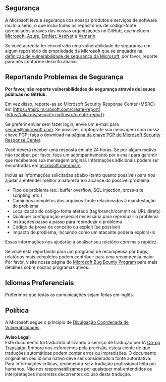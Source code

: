 <!--
CO_OP_TRANSLATOR_METADATA:
{
  "original_hash": "57f14126c1c6add76b3aef3844dfe4e3",
  "translation_date": "2025-05-09T04:18:05+00:00",
  "source_file": "SECURITY.md",
  "language_code": "pt"
}
-->
## Segurança

A Microsoft leva a segurança dos nossos produtos e serviços de software muito a sério, o que inclui todos os repositórios de código-fonte gerenciados através das nossas organizações no GitHub, que incluem [Microsoft](https://github.com/Microsoft), [Azure](https://github.com/Azure), [DotNet](https://github.com/dotnet), [AspNet](https://github.com/aspnet) e [Xamarin](https://github.com/xamarin).

Se você acredita ter encontrado uma vulnerabilidade de segurança em algum repositório de propriedade da Microsoft que se enquadre na [definição de vulnerabilidade de segurança da Microsoft](https://aka.ms/security.md/definition), por favor, reporte para nós conforme descrito abaixo.

## Reportando Problemas de Segurança

**Por favor, não reporte vulnerabilidades de segurança através de issues públicas no GitHub.**

Em vez disso, reporte-as ao Microsoft Security Response Center (MSRC) em [https://msrc.microsoft.com/create-report](https://aka.ms/security.md/msrc/create-report).

Se preferir enviar sem fazer login, envie um e-mail para [secure@microsoft.com](mailto:secure@microsoft.com). Se possível, criptografe sua mensagem com nossa chave PGP; faça o download na [página da chave PGP do Microsoft Security Response Center](https://aka.ms/security.md/msrc/pgp).

Você deverá receber uma resposta em até 24 horas. Se por algum motivo não receber, por favor, faça um acompanhamento por e-mail para garantir que recebemos sua mensagem original. Informações adicionais podem ser encontradas em [microsoft.com/msrc](https://www.microsoft.com/msrc).

Inclua as informações solicitadas abaixo (tanto quanto possível) para nos ajudar a entender melhor a natureza e o alcance do possível problema:

  * Tipo de problema (ex.: buffer overflow, SQL injection, cross-site scripting, etc.)
  * Caminhos completos dos arquivos-fonte relacionados à manifestação do problema
  * Localização do código-fonte afetado (tag/branch/commit ou URL direto)
  * Qualquer configuração especial necessária para reproduzir o problema
  * Instruções passo a passo para reproduzir o problema
  * Código de prova de conceito ou exploit (se possível)
  * Impacto do problema, incluindo como um atacante poderia explorá-lo

Essas informações nos ajudarão a analisar seu relatório com mais rapidez.

Se você está reportando para um programa de recompensa por bugs, relatórios mais completos podem contribuir para uma recompensa maior. Por favor, visite nossa página do [Microsoft Bug Bounty Program](https://aka.ms/security.md/msrc/bounty) para mais detalhes sobre nossos programas ativos.

## Idiomas Preferenciais

Preferimos que todas as comunicações sejam feitas em inglês.

## Política

A Microsoft segue o princípio de [Divulgação Coordenada de Vulnerabilidades](https://aka.ms/security.md/cvd).

**Aviso Legal**:  
Este documento foi traduzido utilizando o serviço de tradução por IA [Co-op Translator](https://github.com/Azure/co-op-translator). Embora nos esforcemos pela precisão, esteja ciente de que traduções automáticas podem conter erros ou imprecisões. O documento original em seu idioma nativo deve ser considerado a fonte autoritativa. Para informações críticas, recomenda-se a tradução profissional feita por humanos. Não nos responsabilizamos por quaisquer mal-entendidos ou interpretações incorretas decorrentes do uso desta tradução.
